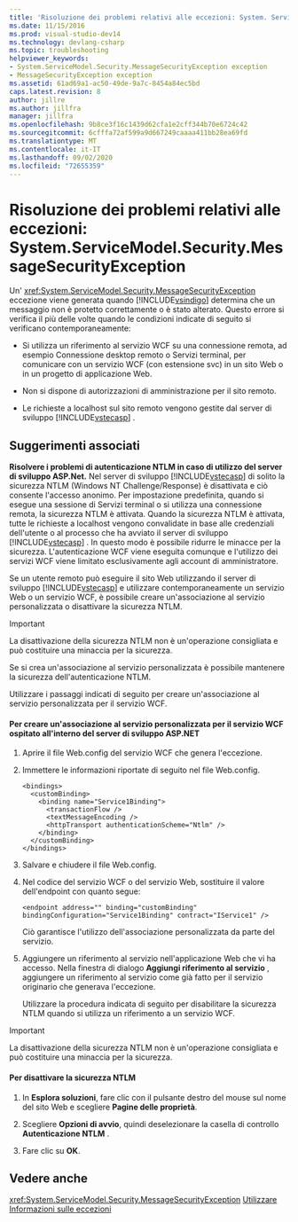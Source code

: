 ```yaml
---
title: 'Risoluzione dei problemi relativi alle eccezioni: System. ServiceModel. Security. MessageSecurityException | Microsoft Docs'
ms.date: 11/15/2016
ms.prod: visual-studio-dev14
ms.technology: devlang-csharp
ms.topic: troubleshooting
helpviewer_keywords:
- System.ServiceModel.Security.MessageSecurityException exception
- MessageSecurityException exception
ms.assetid: 61ad69a1-ac50-49de-9a7c-8454a84ec5bd
caps.latest.revision: 8
author: jillre
ms.author: jillfra
manager: jillfra
ms.openlocfilehash: 9b8ce3f16c1439d62cfa1e2cff344b70e6724c42
ms.sourcegitcommit: 6cfffa72af599a9d667249caaaa411bb28ea69fd
ms.translationtype: MT
ms.contentlocale: it-IT
ms.lasthandoff: 09/02/2020
ms.locfileid: "72655359"
---
```

# <a name="troubleshooting-exceptions-systemservicemodelsecuritymessagesecurityexception"></a>Risoluzione dei problemi relativi alle eccezioni: System.ServiceModel.Security.MessageSecurityException
Un' <xref:System.ServiceModel.Security.MessageSecurityException> eccezione viene generata quando [!INCLUDE[vsindigo](../includes/vsindigo-md.md)] determina che un messaggio non è protetto correttamente o è stato alterato. Questo errore si verifica il più delle volte quando le condizioni indicate di seguito si verificano contemporaneamente:

- Si utilizza un riferimento al servizio WCF su una connessione remota, ad esempio Connessione desktop remoto o Servizi terminal, per comunicare con un servizio WCF (con estensione svc) in un sito Web o in un progetto di applicazione Web.

- Non si dispone di autorizzazioni di amministrazione per il sito remoto.

- Le richieste a localhost sul sito remoto vengono gestite dal server di sviluppo [!INCLUDE[vstecasp](../includes/vstecasp-md.md)] .

## <a name="associated-tips"></a>Suggerimenti associati
 **Risolvere i problemi di autenticazione NTLM in caso di utilizzo del server di sviluppo ASP.Net.**
Nel server di sviluppo [!INCLUDE[vstecasp](../includes/vstecasp-md.md)] di solito la sicurezza NTLM (Windows NT Challenge/Response) è disattivata e ciò consente l'accesso anonimo. Per impostazione predefinita, quando si esegue una sessione di Servizi terminal o si utilizza una connessione remota, la sicurezza NTLM è attivata. Quando la sicurezza NTLM è attivata, tutte le richieste a localhost vengono convalidate in base alle credenziali dell'utente o al processo che ha avviato il server di sviluppo [!INCLUDE[vstecasp](../includes/vstecasp-md.md)] . In questo modo è possibile ridurre le minacce per la sicurezza. L'autenticazione WCF viene eseguita comunque e l'utilizzo dei servizi WCF viene limitato esclusivamente agli account di amministratore.

 Se un utente remoto può eseguire il sito Web utilizzando il server di sviluppo [!INCLUDE[vstecasp](../includes/vstecasp-md.md)] e utilizzare contemporaneamente un servizio Web o un servizio WCF, è possibile creare un'associazione al servizio personalizzata o disattivare la sicurezza NTLM.

> [!IMPORTANT]
> La disattivazione della sicurezza NTLM non è un'operazione consigliata e può costituire una minaccia per la sicurezza.

 Se si crea un'associazione al servizio personalizzata è possibile mantenere la sicurezza dell'autenticazione NTLM.

 Utilizzare i passaggi indicati di seguito per creare un'associazione al servizio personalizzata per il servizio WCF.

#### <a name="to-create-a-custom-service-binding-for-the-wcf-service-hosted-inside-the-aspnet-development-server"></a>Per creare un'associazione al servizio personalizzata per il servizio WCF ospitato all'interno del server di sviluppo ASP.NET

1. Aprire il file Web.config del servizio WCF che genera l'eccezione.

2. Immettere le informazioni riportate di seguito nel file Web.config.

   ```
   <bindings>
     <customBinding>
       <binding name="Service1Binding">
         <transactionFlow />
         <textMessageEncoding />
         <httpTransport authenticationScheme="Ntlm" />
       </binding>
     </customBinding>
   </bindings>
   ```

3. Salvare e chiudere il file Web.config.

4. Nel codice del servizio WCF o del servizio Web, sostituire il valore dell'endpoint con quanto segue:

   ```
   <endpoint address="" binding="customBinding" bindingConfiguration="Service1Binding" contract="IService1" />
   ```

    Ciò garantisce l'utilizzo dell'associazione personalizzata da parte del servizio.

5. Aggiungere un riferimento al servizio nell'applicazione Web che vi ha accesso. Nella finestra di dialogo **Aggiungi riferimento al servizio** , aggiungere un riferimento al servizio come già fatto per il servizio originario che generava l'eccezione.

   Utilizzare la procedura indicata di seguito per disabilitare la sicurezza NTLM quando si utilizza un riferimento a un servizio WCF.

> [!IMPORTANT]
> La disattivazione della sicurezza NTLM non è un'operazione consigliata e può costituire una minaccia per la sicurezza.

#### <a name="to-turn-off-ntlm-security"></a>Per disattivare la sicurezza NTLM

1. In **Esplora soluzioni**, fare clic con il pulsante destro del mouse sul nome del sito Web e scegliere **Pagine delle proprietà**.

2. Scegliere **Opzioni di avvio**, quindi deselezionare la casella di controllo **Autenticazione NTLM** .

3. Fare clic su **OK**.

## <a name="see-also"></a>Vedere anche
 <xref:System.ServiceModel.Security.MessageSecurityException> [Utilizzare Informazioni sulle eccezioni](https://msdn.microsoft.com/library/e0a78c50-7318-4d54-af51-40c00aea8711)